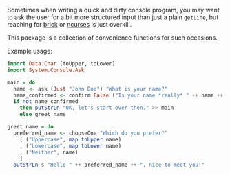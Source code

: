 Sometimes when writing a quick and dirty console program, you may want to
ask the user for a bit more structured input than just a plain `getLine`,
but reaching for [brick](https://hackage.haskell.org/package/brick) or
[ncurses](https://hackage.haskell.org/package/ncurses) is just overkill.

This package is a collection of convenience functions for such occasions.

Example usage:
```haskell
import Data.Char (toUpper, toLower)
import System.Console.Ask

main = do
  name <- ask (Just "John Doe") "What is your name?"
  name_confirmed <- confirm False ("Is your name *really* " ++ name ++ "?")
  if not name_confirmed
    then putStrLn "OK, let's start over then." >> main
    else greet name

greet name = do
  preferred_name <- chooseOne "Which do you prefer?"
    [ ("Uppercase", map toUpper name)
    , ("Lowercase", map toLower name)
    , ("Neither", name)
    ]
  putStrLn $ "Hello " ++ preferred_name ++ ", nice to meet you!"
```
